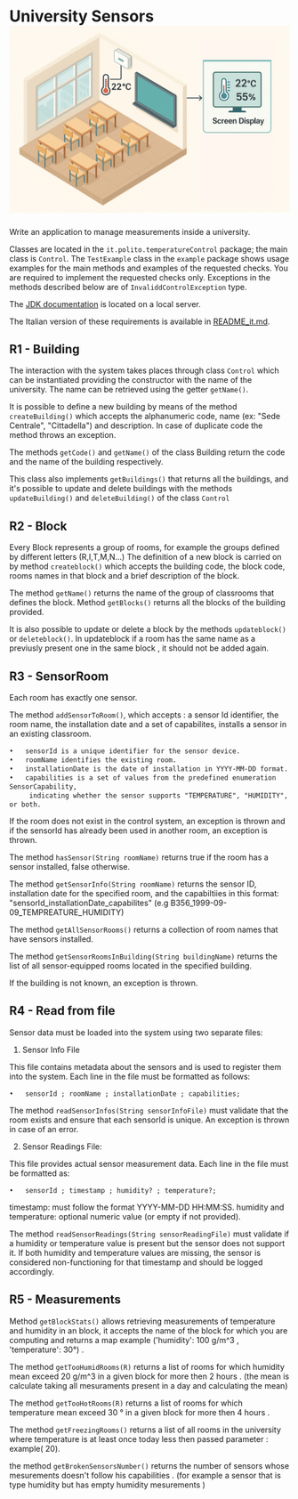 University Sensors 
![Alt text](image.png)
========

Write an application to manage measurements inside a university.

Classes are located in the `it.polito.temperatureControl` package; the main class is `Control`. The `TestExample` class in the `example` package shows usage examples for the main methods and examples of the requested checks. You are required to implement the requested checks only. Exceptions in the methods described below are of `InvaliddControlException` type.

The [JDK documentation](https://oop.polito.it/api/) is located on a local server.

The Italian version of these requirements is available in [README_it.md](README_it.md).


R1 - Building
---------------

The interaction with the system takes places through class `Control` which can be  instantiated providing the constructor with the name of the university.
The name can be retrieved using the getter `getName()`.


It is possible to define a new building by means of the method `createBuilding()` which accepts the alphanumeric code, name (ex: "Sede Centrale", "Cittadella") and description.
In case of duplicate code the method throws an exception.

The methods `getCode()` and `getName()` of the class Building return the code and the name of the building respectively.

This class also implements `getBuildings()` that returns all the buildings, and it's possible to update and delete buildings with the methods `updateBuilding()` and `deleteBuilding()` of the class `Control`

R2 - Block
----------

Every Block represents a group of rooms, for example the groups defined by different letters (R,I,T,M,N...)
The definition of a new block is carried on by method `createblock()` which accepts the building code, the block code, rooms names in that block and a brief description of the block.

The method `getName()` returns the name of the group of classrooms that defines the block.
Method `getBlocks()` returns all the blocks of the building provided.

It is also possible to update or delete a block by the methods `updateblock()` or `deleteblock()`. In updateblock if a room has the same name as a previusly present one in the same block , it should not be added again.


R3 - SensorRoom
--------------
Each room has exactly one sensor.

The method `addSensorToRoom()`, which accepts : a  sensor Id identifier, the room name, the installation date and a set of capabilites, installs a sensor in an existing classroom.

    •	sensorId is a unique identifier for the sensor device.
	•	roomName identifies the existing room.
	•	installationDate is the date of installation in YYYY-MM-DD format.
    •	capabilities is a set of values from the predefined enumeration SensorCapability,
         indicating whether the sensor supports "TEMPERATURE", "HUMIDITY", or both.


If the room does not exist in the control system, an exception is thrown and if the sensorId has already been used in another room, an exception is thrown.

The method `hasSensor(String roomName)`  returns true if the room has a sensor installed, false otherwise.

The method `getSensorInfo(String roomName)` returns the sensor ID, installation date for the specified room, and the capabiltiies in this format:
"sensorId_installationDate_capabilites" (e.g B356_1999-09-09_TEMPREATURE_HUMIDITY)

The method `getAllSensorRooms()` returns a collection of room names that have sensors installed.

The method `getSensorRoomsInBuilding(String buildingName)` returns the list of all sensor-equipped rooms located in the specified building.

If the building is not known, an exception is thrown.

R4 - Read from file
--------------------
Sensor data must be loaded into the system using two separate files:

1. Sensor Info File

This file contains metadata about the sensors and is used to register them into the system.
Each line in the file must be formatted as follows:

    •   sensorId ; roomName ; installationDate ; capabilities;

The method `readSensorInfos(String sensorInfoFile)` must validate that the room exists and ensure that each sensorId is unique.
An exception is thrown in case of an error.

2. Sensor Readings File:

This file provides actual sensor measurement data.
Each line in the file must be formatted as:

    •   sensorId ; timestamp ; humidity? ; temperature?;

timestamp: must follow the format YYYY-MM-DD HH:MM:SS.
humidity and temperature: optional numeric value (or empty if not provided).

The method `readSensorReadings(String sensorReadingFile)` must validate if a humidity or temperature value is present 
but the sensor does not support it. If both humidity and temperature values are missing, the sensor is considered non-functioning
for that timestamp and should be logged accordingly. 

R5 - Measurements
------------

Method `getBlockStats()` allows retrieving measurements of temperature and humidity in an block, it accepts the name of the block for which you are computing and returns a map example ('humidity': 100 g/m^3 , 'temperature': 30°) .


The method `getTooHumidRooms(R)` returns a list of rooms for which humidity mean exceed 20 g/m^3 in a given block for more then 2 hours    . (the mean is calculate taking all mesuraments present in a day and calculating the mean)

The method `getTooHotRooms(R)` returns a list of rooms for which temperature mean exceed 30 ° in a given block for more then 4 hours  .

The method `getFreezingRooms()` returns a list of all rooms in the university where temperature is at least once today less then passed parameter  : example( 20).


the method `getBrokenSensorsNumber()`  returns the number of sensors whose mesurements doesn't follow his capabilities . (for example a sensor that is type humidity but has empty humidity mesurements )



